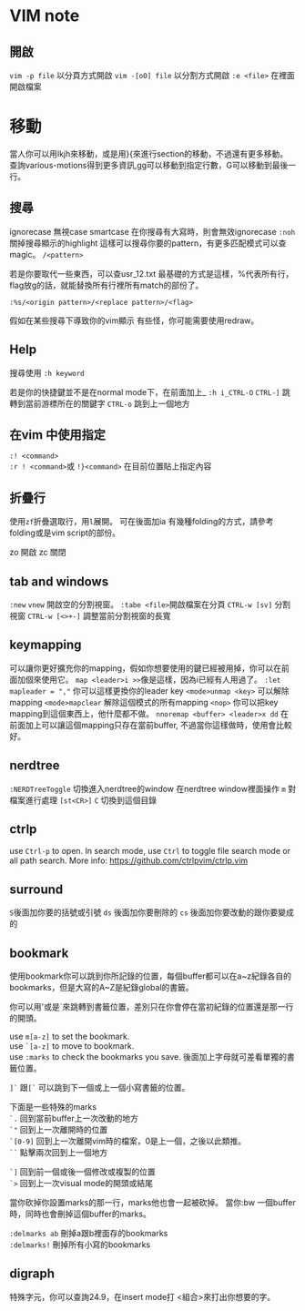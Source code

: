 # VIM note

## 開啟
`vim -p file` 以分頁方式開啟
`vim -[oO] file` 以分割方式開啟
`:e <file>` 在裡面開啟檔案

# 移動
當人你可以用lkjh來移動，或是用}{來進行section的移動，不過還有更多移動。
查詢various-motions得到更多資訊,<number>gg可以移動到指定行數，G可以移動到最後一行。

## 搜尋
ignorecase 無視case
smartcase 在你搜尋有大寫時，則會無效ignorecase
`:noh` 關掉搜尋顯示的highlight
這樣可以搜尋你要的pattern，有更多匹配模式可以查magic。
`/<pattern>`

若是你要取代一些東西，可以查usr\_12.txt
最基礎的方式是這樣，%代表所有行，flag放g的話，就能替換所有行裡所有match的部份了。
```
:%s/<origin pattern>/<replace pattern>/<flag>
```

假如在某些搜尋下導致你的vim顯示 有些怪，你可能需要使用redraw。


## Help

搜尋使用
`:h keyword`

若是你的快捷鍵並不是在normal mode下，在前面加上<mode>\_<shortcut>
`:h i_CTRL-O`
`CTRL-]` 跳轉到當前游標所在的關鍵字
`CTRL-o` 跳到上一個地方


## 在vim 中使用指定

`:! <command>` \
`:r ! <command>`或 `!}<command>` 在目前位置貼上指定內容

## 折疊行
使用`zf`折疊選取行，用`l`展開。
可在後面加ia
有幾種folding的方式，請參考folding或是vim script的部份。

zo 開啟
zc 關閉

## tab and windows
`:new`
`vnew` 開啟空的分割視窗。
`:tabe <file>`開啟檔案在分頁
`CTRL-w [sv]` 分割視窗
`CTRL-w [<>+-]` 調整當前分割視窗的長寬

## keymapping
可以讓你更好擴充你的mapping，假如你想要使用的鍵已經被用掉，你可以在前面加個<leader>來使用它。
`map <leader>i >>`像是這樣，因為i已經有人用過了。
`:let mapleader = ","` 你可以這樣更換你的leader key
``<mode>unmap <key>`` 可以解除mapping
`<mode>mapclear` 解除這個模式的所有mapping
`<nop>` 你可以把key mapping到這個東西上，他什麼都不做。
`nnoremap <buffer> <leader>x dd` 在前面加上<buffer>可以讓這個mapping只存在當前buffer, 不過當你這樣做時，使用<localleader>會比較好。

## nerdtree
`:NERDTreeToggle` 切換進入nerdtree的window
在nerdtree window裡面操作
`m` 對檔案進行處理
`[st<CR>]`
`C` 切換到這個目錄

## ctrlp
use `Ctrl-p` to open.
In search mode, use `Ctrl` to toggle file search mode or all path search.
More info: https://github.com/ctrlpvim/ctrlp.vim

## surround
`S`後面加你要的括號或引號
`ds` 後面加你要刪除的
`cs` 後面加你要改動的跟你要變成的

## bookmark
使用bookmark你可以跳到你所記錄的位置，每個buffer都可以在a~z紀錄各自的bookmarks，但是大寫的A~Z是紀錄global的書籤。

你可以用'或是\`來跳轉到書籤位置，差別只在你會停在當初紀錄的位置還是那一行的開頭。

use `m[a-z]` to set the bookmark. \
use `` `[a-z] `` to move to bookmark. \
use `:marks` to check the bookmarks you save. 後面加上字母就可差看單獨的書籤位置。

`` ]` `` 跟`` [` `` 可以跳到下一個或上一個小寫書籤的位置。

下面是一些特殊的marks \
`` `. `` 回到當前buffer上一次改動的地方 \
`` `" `` 回到上一次離開時的位置 \
`` `[0-9] `` 回到上一次離開vim時的檔案，0是上一個，之後以此類推。 \
``` `` ``` 點擊兩次回到上一個地方

`` `] `` 回到前一個或後一個修改或複製的位置 \
`` `> `` 回到上一次visual mode的開頭或結尾

當你砍掉你設置marks的那一行，marks他也會一起被砍掉。
當你:bw 一個buffer時，同時也會刪掉這個buffer的marks。

`:delmarks ab` 刪掉a跟b裡面存的bookmarks \
`:delmarks!` 刪掉所有小寫的bookmarks


## digraph
特殊字元，你可以查詢24.9，在insert mode打<c-k> <組合>來打出你想要的字。




